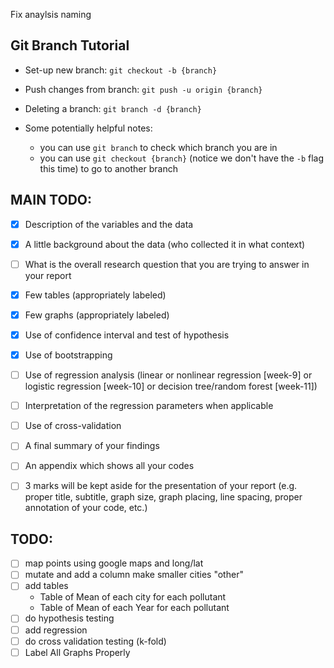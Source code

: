Fix anaylsis naming


## Git Branch Tutorial
- Set-up new branch: `git checkout -b {branch}`
- Push changes from branch: `git push -u origin {branch}`
- Deleting a branch: `git branch -d {branch}`

- Some potentially helpful notes:
  - you can use `git branch` to check which branch you are in
  - you can use `git checkout {branch}` (notice we don't have the `-b` flag this time) to go to another branch

## MAIN TODO:
- [x] Description of the variables and the data  
- [x] A little background about the data (who collected it in what context)  
- [ ] What is the overall research question that you are trying to answer in your report  
- [x] Few tables (appropriately labeled)  
- [x] Few graphs (appropriately labeled)  
- [x] Use of confidence interval and test of hypothesis  
- [x] Use of bootstrapping  
- [ ] Use of regression analysis (linear or nonlinear regression [week-9] or logistic regression [week-10] or decision tree/random forest [week-11])  
- [ ] Interpretation of the regression parameters when applicable  
- [ ] Use of cross-validation  
- [ ] A final summary of your findings  
- [ ] An appendix which shows all your codes  
- [ ] 3 marks will be kept aside for the presentation of your report (e.g. proper title, subtitle, graph size, graph placing, line spacing, proper annotation of your code, etc.)  


## TODO: 
- [ ] map points using google maps and long/lat
- [ ] mutate and add a column make smaller cities "other"
- [ ] add tables 
    - Table of Mean of each city for each pollutant
    - Table of Mean of each Year for each pollutant
- [ ] do hypothesis testing
- [ ] add regression
- [ ] do cross validation testing (k-fold)
- [ ] Label All Graphs Properly

